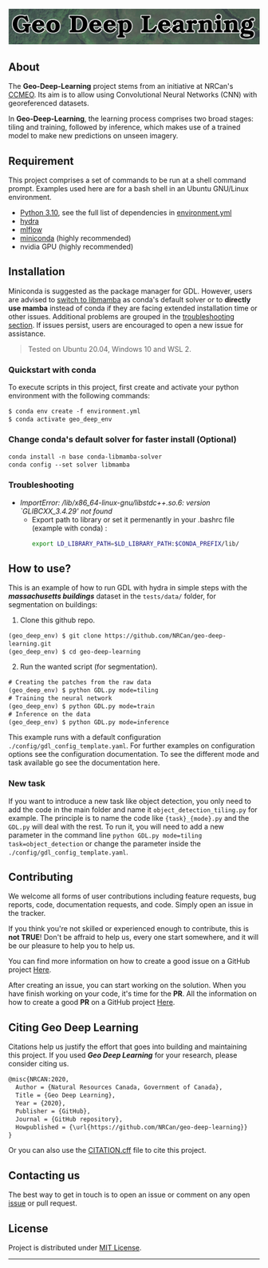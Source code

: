 
![Logo](./docs/img/logo.png)

## **About**

The **Geo-Deep-Learning** project stems from an initiative at NRCan's [CCMEO](https://www.nrcan.gc.ca/earth-sciences/geomatics/10776).  Its aim is to allow using Convolutional Neural Networks (CNN) with georeferenced datasets.

In **Geo-Deep-Learning**, the learning process comprises two broad stages: tiling and training, followed by inference, which makes use of a trained model to make new predictions on unseen imagery. 

## **Requirement**
This project comprises a set of commands to be run at a shell command prompt.  Examples used here are for a bash shell in an Ubuntu GNU/Linux environment.

- [Python 3.10](https://www.python.org/downloads/release/python-3100/), see the full list of dependencies in [environment.yml](environment.yml)
- [hydra](https://hydra.cc/docs/intro/)
- [mlflow](https://mlflow.org/)
- [miniconda](https://docs.conda.io/en/latest/miniconda.html) (highly recommended)
- nvidia GPU (highly recommended)

## **Installation**
Miniconda is suggested as the package manager for GDL. However, users are advised to [switch to libmamba](https://github.com/NRCan/geo-deep-learning#quickstart-with-conda) as conda's default solver or to __directly use mamba__ instead of conda if they are facing extended installation time or other issues. Additional problems are grouped in the [troubleshooting section](https://github.com/NRCan/geo-deep-learning#troubleshooting). If issues persist, users are encouraged to open a new issue for assistance.

> Tested on Ubuntu 20.04, Windows 10 and WSL 2.

### Quickstart with conda
To execute scripts in this project, first create and activate your python environment with the following commands:  
```shell
$ conda env create -f environment.yml
$ conda activate geo_deep_env
```

### Change conda's default solver for faster install (__Optional__)
```shell
conda install -n base conda-libmamba-solver
conda config --set solver libmamba
```

### Troubleshooting
- *ImportError: /lib/x86_64-linux-gnu/libstdc++.so.6: version `GLIBCXX_3.4.29' not found*
  - Export path to library or set it permenantly in your .bashrc file (example with conda) :
    ```bash
    export LD_LIBRARY_PATH=$LD_LIBRARY_PATH:$CONDA_PREFIX/lib/
    ```

## **How to use?**
This is an example of how to run GDL with hydra in simple steps with the _**massachusetts buildings**_ dataset in the `tests/data/` folder, for segmentation on buildings: 

1. Clone this github repo.
```shell
(geo_deep_env) $ git clone https://github.com/NRCan/geo-deep-learning.git
(geo_deep_env) $ cd geo-deep-learning
```

2. Run the wanted script (for segmentation).
```shell
# Creating the patches from the raw data
(geo_deep_env) $ python GDL.py mode=tiling
# Training the neural network
(geo_deep_env) $ python GDL.py mode=train
# Inference on the data
(geo_deep_env) $ python GDL.py mode=inference
```

This example runs with a default configuration `./config/gdl_config_template.yaml`. For further examples on configuration options see the configuration documentation.
To see the different mode and task available go see the documentation here.

### New task
If you want to introduce a new task like object detection, you only need to add the code in the main folder and name it `object_detection_tiling.py` for example.
The principle is to name the code like `{task}_{mode}.py` and the `GDL.py` will deal with the rest. 
To run it, you will need to add a new parameter in the command line `python GDL.py mode=tiling task=object_detection` or change the parameter inside the `./config/gdl_config_template.yaml`.

## **Contributing**
We welcome all forms of user contributions including feature requests, bug reports, code, documentation requests, and code. Simply open an issue in the tracker.

If you think you're not skilled or experienced enough to contribute, this is **not TRUE**!
Don't be affraid to help us, every one start somewhere, and it will be our pleasure to help you
to help us. 

You can find more information on how to create a good issue on a GitHub project [Here](https://docs.github.com/en/issues/tracking-your-work-with-issues/creating-an-issue).


After creating an issue, you can start working on the solution. 
When you have finish working on your code, it's time for the **PR**.
All the information on how to create a good **PR** on a GitHub project [Here](https://docs.github.com/en/pull-requests/collaborating-with-pull-requests/proposing-changes-to-your-work-with-pull-requests/creating-a-pull-request).

## **Citing Geo Deep Learning**
Citations help us justify the effort that goes into building and maintaining this project.
If you used _**Geo Deep Learning**_ for your research, please consider citing us.

```
@misc{NRCAN:2020,
  Author = {Natural Resources Canada, Government of Canada},
  Title = {Geo Deep Learning},
  Year = {2020},
  Publisher = {GitHub},
  Journal = {GitHub repository},
  Howpublished = {\url{https://github.com/NRCan/geo-deep-learning}}
}
```

Or you can also use the [CITATION.cff](https://github.com/NRCan/geo-deep-learning/blob/develop/CITATION.cff) file to cite this project.

## **Contacting us**
The best way to get in touch is to open an issue or comment on any open [issue](https://github.com/NRCan/geo-deep-learning/issues/new) or pull request. 

## **License**
Project is distributed under [MIT License](https://github.com/NRCan/geo-deep-learning/blob/develop/LICENSE).


---

[comment]: <> (## **Segmentation on RGB-NIR images with transfer learning**)

[comment]: <> (![img_rgb_nir]&#40;docs/img/rgb_nir.png&#41;)

[comment]: <> (This section present a different way to use a model with RGB-Nir images. For more informations on the implementation, see the article [Transfer Learning from RGB to Multi-band Imagery]&#40;https://www.azavea.com/blog/2019/08/30/transfer-learning-from-rgb-to-multi-band-imagery/&#41; frome [Azavea]&#40;https://www.azavea.com/&#41;.)

[comment]: <> (Specifications on this functionality:)

[comment]: <> (- At the moment this functionality is only available for the [Deeplabv3 &#40;backbone: resnet101&#41;]&#40;https://arxiv.org/abs/1706.05587&#41;)

[comment]: <> (- You may need to reduce the size of the `batch_size` to fit everything in the memory.)

[comment]: <> (To use this functionality, you will need to change the `global` section of your `yaml` file. The parameters to use this module are:)

[comment]: <> (```yaml)

[comment]: <> (# Global parameters)

[comment]: <> (global:)

[comment]: <> (  samples_size: 256)

[comment]: <> (  num_classes: 4  )

[comment]: <> (  data_path: /home/cauthier/data/)

[comment]: <> (  number_of_bands: 4               # <-- must be 4 for the R-G-B-NIR)

[comment]: <> (  model_name: deeplabv3_resnet101  # <-- must be deeplabv3_resnet101)

[comment]: <> (  task: segmentation               # <-- must be a segmentation task)

[comment]: <> (  num_gpus: 2)

[comment]: <> (  # Module to include the NIR)

[comment]: <> (  modalities: RGBN                 # <-- must be add)

[comment]: <> (  concatenate_depth: 'layer4'      # <-- must specify the point where the NIR will be add)

[comment]: <> (```)

[comment]: <> (The rest of the `yaml` don't have to change.The major changes are the `modalities`, `number_of_bands` and `concatenate_depth` parameters.)

[comment]: <> (If the model select is not `model_name: deeplabv3_resnet101`, but the `number_of_band = 4` and the `modalities = RGBN`, the model will train with the chosen architecture with a input image of 4 dimensions.)

[comment]: <> (Since we have the concatenation point for the **NIR** band only for the `deeplabv3_resnet101`, the `concatenate_depth` parameter option are layers in the `resnet101` backbone: 'conv1', 'maxpool', 'layer2', 'layer3' and 'layer4'.)

[comment]: <> (**Illustration of the principle will fellow soon**)
